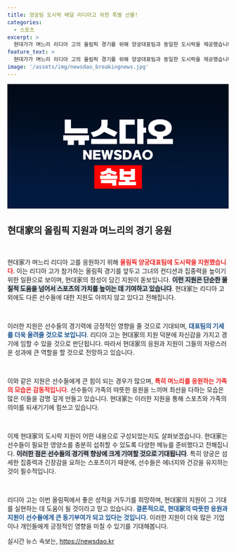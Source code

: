 ```yaml
---
title: 양궁팀 도시락 배달 리디아고 위한 특별 선물!
categories:
  - 스포츠
excerpt: >
  현대가가 며느리 리디아 고의 올림픽 경기를 위해 양궁대표팀과 동일한 도시락을 제공했습니다. 이 특별한 지원의 배경과 의미는 무엇일까요? 궁금증을 자아내는 이 이야기를 만나보세요!
feature_text: >
  현대가가 며느리 리디아 고의 올림픽 경기를 위해 양궁대표팀과 동일한 도시락을 제공했습니다. 이 특별한 지원의 배경과 의미는 무엇일까요? 궁금증을 자아내는 이 이야기를 만나보세요!
image: '/assets/img/newsdao_breakingnews.jpg'
---
```


<p><img src="/assets/img/newsdao_breakingnews.jpg" alt="koreaapp 속보" /></p>

<h2 data-ke-size="size26">현대家의 올림픽 지원과 며느리의 경기 응원</h2>

<p data-ke-size="size16">&nbsp;</p>

<p>현대家가 며느리 리디아 고를 응원하기 위해 <b><span style="color: #ee2323;">올림픽 양궁대표팀에 도시락을 지원했습니다</span></b>. 이는 리디아 고가 참가하는 올림픽 경기를 앞두고 그녀의 컨디션과 집중력을 높이기 위한 일환으로 보이며, 현대家의 정성이 담긴 지원이 돋보입니다. <b><span style="background-color: #21538527;">이런 지원은 단순한 물질적 도움을 넘어서 스포츠의 가치를 높이는 데 기여하고 있습니다</span></b>. 현대家는 리디아 고 외에도 다른 선수들에 대한 지원도 아끼지 않고 있다고 전해집니다.</p>

<p data-ke-size="size16">&nbsp;</p>

<p>이러한 지원은 선수들의 경기력에 긍정적인 영향을 줄 것으로 기대되며, <b><span style="color: #1a5490;">대표팀의 기세를 더욱 올려줄 것으로 보입니다</span></b>. 리디아 고는 현대家의 지원 덕분에 자신감을 가지고 경기에 임할 수 있을 것으로 판단됩니다. 따라서 현대家의 응원과 지원이 그들의 자랑스러운 성과에 큰 역할을 할 것으로 전망하고 있습니다.</p>

<p data-ke-size="size16">&nbsp;</p>

<p>이와 같은 지원은 선수들에게 큰 힘이 되는 경우가 많으며, <b><span style="color: #ee2323;">특히 며느리를 응원하는 가족의 모습은 감동적입니다</span></b>. 선수들이 가족의 따뜻한 응원을 느끼며 최선을 다하는 모습은 많은 이들을 감명 깊게 만들고 있습니다. 현대家는 이러한 지원을 통해 스포츠와 가족의 의미를 되새기기에 힘쓰고 있습니다.</p>

<p data-ke-size="size16">&nbsp;</p>

<p>이제 현대家의 도시락 지원이 어떤 내용으로 구성되었는지도 살펴보겠습니다. 현대家는 선수들이 필요한 영양소를 충분히 섭취할 수 있도록 다양한 메뉴를 준비했다고 전해집니다. <b><span style="background-color: #21538527;">이러한 점은 선수들의 경기력 향상에 크게 기여할 것으로 기대됩니다</span></b>. 특히 양궁은 섬세한 집중력과 긴장감을 요하는 스포츠이기 때문에, 선수들은 에너지와 건강을 유지하는 것이 필수적입니다.</p>

<p data-ke-size="size16">&nbsp;</p>

<p>리디아 고는 이번 올림픽에서 좋은 성적을 거두기를 희망하며, 현대家의 지원이 그 기대를 실현하는 데 도움이 될 것이라고 믿고 있습니다. <b><span style="color: #1a5490;">결론적으로, 현대家의 따뜻한 응원과 지원이 선수들에게 큰 동기부여가 되고 있다는 것입니다</span></b>. 이러한 지원이 더욱 많은 기업이나 개인들에게 긍정적인 영향을 미칠 수 있기를 기대해봅니다.</p>
실시간 뉴스 속보는, <a href="https://newsdao.kr" rel="dofollow">https://newsdao.kr</a>


